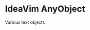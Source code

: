 <!-- Plugin description -->

# IdeaVim AnyObject

Various text objects

<!-- Plugin description end -->
